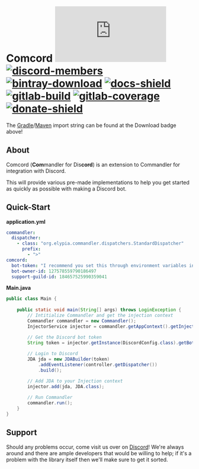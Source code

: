 # Comcord [![matrix-members]][matrix] [![discord-members]][discord] [![bintray-download]][bintray] [![docs-shield]][docs] [![gitlab-build]][gitlab] [![gitlab-coverage]][gitlab] [![donate-shield]][elypia-donate]
The [Gradle]/[Maven] import string can be found at the Download badge above!

## About
Comcord (**Com**mandler for Dis**cord**) is an extension to Commandler
for integration with Discord.  

This will provide various pre-made implementations to help you get
started as quickly as possible with making a Discord bot.

## Quick-Start

**application.yml**
```yml
commandler:
  dispatcher:
    - class: "org.elypia.commandler.dispatchers.StandardDispatcher"
      prefix:
        - ">"
comcord:
  bot-token: "I recommend you set this through environment variables instead."
  bot-owner-id: 127578559790186497
  support-guild-id: 184657525990359041
```

**Main.java**
```java
public class Main {
    
    public static void main(String[] args) throws LoginException {
        // Intitialize Commandler and get the injection context
        Commandler commandler = new Commandler();
        InjectorService injector = commandler.getAppContext().getInjector();

        // Get the Discord bot token
        String token = injector.getInstance(DiscordConfig.class).getBotToken();
        
        // Login to Discord
        JDA jda = new JDABuilder(token)
            .addEventListener(controller.getDispatcher())
            .build();

        // Add JDA to your Injection context
        injector.add(jda, JDA.class);
        
        // Run Commandler
        commandler.run();
    }
}
```

## Support
Should any problems occur, come visit us over on [Discord]!
We're always around and there are ample developers that would be 
willing to help; if it's a problem with the library itself 
then we'll make sure to get it sorted.

[matrix]: https://matrix.to/#/+elypia:matrix.org "Matrix Invite"
[Discord]: https://discordapp.com/invite/hprGMaM "Discord Invite"
[bintray]: https://bintray.com/elypia/comcord/core/_latestVersion "Bintray Latest Version"
[docs]: https://elypia.gitlab.io/comcord "Commandler Documentation"
[gitlab]: https://gitlab.com/Elypia/comcord/commits/master "Repository on GitLab"
[elypia-donate]: https://elypia.org/donate "Donate to Elypia"
[Gradle]: https://gradle.org/ "Depend via Gradle"
[Maven]: https://maven.apache.org/ "Depend via Maven"

[matrix-members]: https://img.shields.io/matrix/elypia-general:matrix.org?logo=matrix "Matrix Shield"
[discord-members]: https://discordapp.com/api/guilds/184657525990359041/widget.png "Discord Shield"
[bintray-download]: https://api.bintray.com/packages/elypia/comcord/core/images/download.svg "Bintray Download Shield"
[docs-shield]: https://img.shields.io/badge/Docs-Commandler-blue.svg "Commandler Documentation Shield"
[gitlab-build]: https://gitlab.com/Elypia/comcord/badges/master/pipeline.svg "GitLab Build Shield"
[gitlab-coverage]: https://gitlab.com/Elypia/comcord/badges/master/coverage.svg "GitLab Coverage Shield"
[donate-shield]: https://img.shields.io/badge/Elypia-Donate-blueviolet "Donate Shield"
